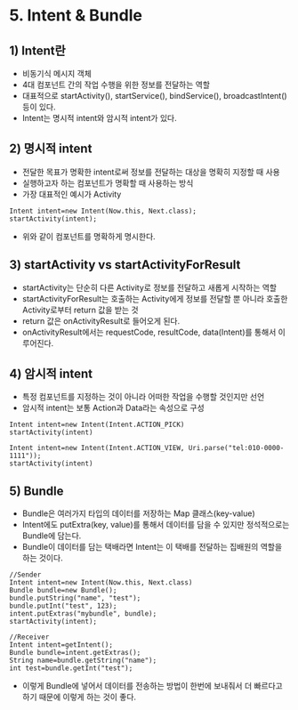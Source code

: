 # 5. Intent & Bundle
## 1) Intent란
+ 비동기식 메시지 객체
+ 4대 컴포넌트 간의 작업 수행을 위한 정보를 전달하는 역할
+ 대표적으로 startActivity(), startService(), bindService(), broadcastIntent() 등이 있다.
+ Intent는 명시적 intent와 암시적 intent가 있다.

## 2) 명시적 intent
+ 전달한 목표가 명확한 intent로써 정보를 전달하는 대상을 명확히 지정할 때 사용
+ 실행하고자 하는 컴포넌트가 명확할 때 사용하는 방식
+ 가장 대표적인 예시가 Activity
```
Intent intent=new Intent(Now.this, Next.class);
startActivity(intent);
```
+ 위와 같이 컴포넌트를 명확하게 명시한다.

## 3) startActivity vs startActivityForResult
+ startActivity는 단순히 다른 Activity로 정보를 전달하고 새롭게 시작하는 역할
+ startActivityForResult는 호출하는 Activity에게 정보를 전달할 뿐 아니라 호출한 Activity로부터 return 값을 받는 것
+ return 값은 onActivityResult로 들어오게 된다.
+ onActivityResult에서는 requestCode, resultCode, data(Intent)를 통해서 이루어진다.

## 4) 암시적 intent
+ 특정 컴포넌트를 지정하는 것이 아니라 어떠한 작업을 수행할 것인지만 선언
+ 암시적 intent는 보통 Action과 Data라는 속성으로 구성
```
Intent intent=new Intent(Intent.ACTION_PICK)
startActivity(intent)
```
```
Intent intent=new Intent(Intent.ACTION_VIEW, Uri.parse("tel:010-0000-1111"));
startActivity(intent)
```

## 5) Bundle
+ Bundle은 여러가지 타입의 데이터를 저장하는 Map 클래스(key-value)
+ Intent에도 putExtra(key, value)를 통해서 데이터를 담을 수 있지만 정석적으로는 Bundle에 담는다.
+ Bundle이 데이터를 담는 택배라면 Intent는 이 택배를 전달하는 집배원의 역할을 하는 것이다.
```
//Sender
Intent intent=new Intent(Now.this, Next.class)
Bundle bundle=new Bundle();
bundle.putString("name", "test");
bundle.putInt("test", 123);
intent.putExtras("mybundle", bundle);
startActivity(intent);
```
```
//Receiver
Intent intent=getIntent();
Bundle bundle=intent.getExtras();
String name=bundle.getString("name");
int test=bundle.getInt("test");
```
+ 이렇게 Bundle에 넣어서 데이터를 전송하는 방법이 한번에 보내줘서 더 빠르다고 하기 때문에 이렇게 하는 것이 좋다.
